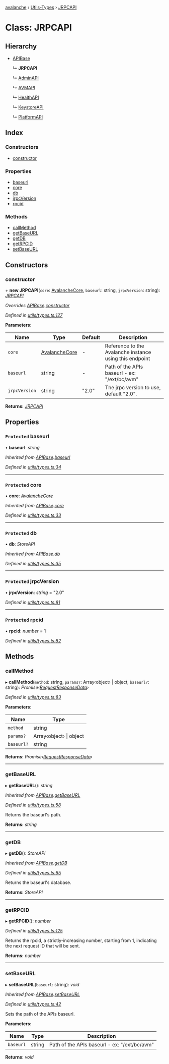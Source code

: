 [avalanche](../README.md) › [Utils-Types](../modules/utils_types.md) › [JRPCAPI](utils_types.jrpcapi.md)

# Class: JRPCAPI

## Hierarchy

* [APIBase](utils_types.apibase.md)

  ↳ **JRPCAPI**

  ↳ [AdminAPI](adminapi.adminapi-1.md)

  ↳ [AVMAPI](avmapi.avmapi-1.md)

  ↳ [HealthAPI](healthapi.healthapi-1.md)

  ↳ [KeystoreAPI](keystoreapi.keystoreapi-1.md)

  ↳ [PlatformAPI](platformapi.platformapi-1.md)

## Index

### Constructors

* [constructor](utils_types.jrpcapi.md#constructor)

### Properties

* [baseurl](utils_types.jrpcapi.md#protected-baseurl)
* [core](utils_types.jrpcapi.md#protected-core)
* [db](utils_types.jrpcapi.md#protected-db)
* [jrpcVersion](utils_types.jrpcapi.md#protected-jrpcversion)
* [rpcid](utils_types.jrpcapi.md#protected-rpcid)

### Methods

* [callMethod](utils_types.jrpcapi.md#callmethod)
* [getBaseURL](utils_types.jrpcapi.md#getbaseurl)
* [getDB](utils_types.jrpcapi.md#getdb)
* [getRPCID](utils_types.jrpcapi.md#getrpcid)
* [setBaseURL](utils_types.jrpcapi.md#setbaseurl)

## Constructors

###  constructor

\+ **new JRPCAPI**(`core`: [AvalancheCore](avalanchecore.avalanchecore-1.md), `baseurl`: string, `jrpcVersion`: string): *[JRPCAPI](utils_types.jrpcapi.md)*

*Overrides [APIBase](utils_types.apibase.md).[constructor](utils_types.apibase.md#constructor)*

*Defined in [utils/types.ts:127](https://github.com/ava-labs/avalanche.js/blob/4d26b45/src/utils/types.ts#L127)*

**Parameters:**

Name | Type | Default | Description |
------ | ------ | ------ | ------ |
`core` | [AvalancheCore](avalanchecore.avalanchecore-1.md) | - | Reference to the Avalanche instance using this endpoint |
`baseurl` | string | - | Path of the APIs baseurl - ex: "/ext/bc/avm" |
`jrpcVersion` | string | "2.0" | The jrpc version to use, default "2.0".  |

**Returns:** *[JRPCAPI](utils_types.jrpcapi.md)*

## Properties

### `Protected` baseurl

• **baseurl**: *string*

*Inherited from [APIBase](utils_types.apibase.md).[baseurl](utils_types.apibase.md#protected-baseurl)*

*Defined in [utils/types.ts:34](https://github.com/ava-labs/avalanche.js/blob/4d26b45/src/utils/types.ts#L34)*

___

### `Protected` core

• **core**: *[AvalancheCore](avalanchecore.avalanchecore-1.md)*

*Inherited from [APIBase](utils_types.apibase.md).[core](utils_types.apibase.md#protected-core)*

*Defined in [utils/types.ts:33](https://github.com/ava-labs/avalanche.js/blob/4d26b45/src/utils/types.ts#L33)*

___

### `Protected` db

• **db**: *StoreAPI*

*Inherited from [APIBase](utils_types.apibase.md).[db](utils_types.apibase.md#protected-db)*

*Defined in [utils/types.ts:35](https://github.com/ava-labs/avalanche.js/blob/4d26b45/src/utils/types.ts#L35)*

___

### `Protected` jrpcVersion

• **jrpcVersion**: *string* = "2.0"

*Defined in [utils/types.ts:81](https://github.com/ava-labs/avalanche.js/blob/4d26b45/src/utils/types.ts#L81)*

___

### `Protected` rpcid

• **rpcid**: *number* = 1

*Defined in [utils/types.ts:82](https://github.com/ava-labs/avalanche.js/blob/4d26b45/src/utils/types.ts#L82)*

## Methods

###  callMethod

▸ **callMethod**(`method`: string, `params?`: Array‹object› | object, `baseurl?`: string): *Promise‹[RequestResponseData](utils_types.requestresponsedata.md)›*

*Defined in [utils/types.ts:83](https://github.com/ava-labs/avalanche.js/blob/4d26b45/src/utils/types.ts#L83)*

**Parameters:**

Name | Type |
------ | ------ |
`method` | string |
`params?` | Array‹object› &#124; object |
`baseurl?` | string |

**Returns:** *Promise‹[RequestResponseData](utils_types.requestresponsedata.md)›*

___

###  getBaseURL

▸ **getBaseURL**(): *string*

*Inherited from [APIBase](utils_types.apibase.md).[getBaseURL](utils_types.apibase.md#getbaseurl)*

*Defined in [utils/types.ts:58](https://github.com/ava-labs/avalanche.js/blob/4d26b45/src/utils/types.ts#L58)*

Returns the baseurl's path.

**Returns:** *string*

___

###  getDB

▸ **getDB**(): *StoreAPI*

*Inherited from [APIBase](utils_types.apibase.md).[getDB](utils_types.apibase.md#getdb)*

*Defined in [utils/types.ts:65](https://github.com/ava-labs/avalanche.js/blob/4d26b45/src/utils/types.ts#L65)*

Returns the baseurl's database.

**Returns:** *StoreAPI*

___

###  getRPCID

▸ **getRPCID**(): *number*

*Defined in [utils/types.ts:125](https://github.com/ava-labs/avalanche.js/blob/4d26b45/src/utils/types.ts#L125)*

Returns the rpcid, a strictly-increasing number, starting from 1, indicating the next request ID that will be sent.

**Returns:** *number*

___

###  setBaseURL

▸ **setBaseURL**(`baseurl`: string): *void*

*Inherited from [APIBase](utils_types.apibase.md).[setBaseURL](utils_types.apibase.md#setbaseurl)*

*Defined in [utils/types.ts:42](https://github.com/ava-labs/avalanche.js/blob/4d26b45/src/utils/types.ts#L42)*

Sets the path of the APIs baseurl.

**Parameters:**

Name | Type | Description |
------ | ------ | ------ |
`baseurl` | string | Path of the APIs baseurl - ex: "/ext/bc/avm"  |

**Returns:** *void*

